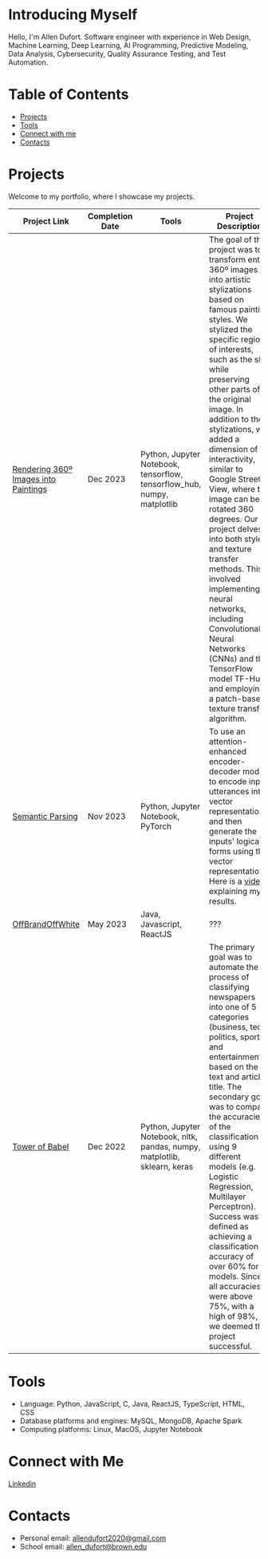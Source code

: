 #  Introducing Myself

Hello, I'm Allen Dufort. Software engineer with experience in Web Design, Machine Learning, Deep Learning, AI Programming, Predictive Modeling, Data Analysis, Cybersecurity, Quality Assurance Testing, and Test Automation.

# Table of Contents
- [Projects](#projects)
- [Tools](#tools)
- [Connect with me](#connect-with-me)
- [Contacts](#contacts)

# Projects
Welcome to my portfolio, where I showcase my projects.

| Project Link | Completion Date | Tools | Project Description |
| ------------ | --------------- | ----- | ------------------- |
| [Rendering 360º Images into Paintings](https://github.com/AllenDufort/csci1290_final/blob/main/README.md) | Dec 2023 | Python, Jupyter Notebook, tensorflow, tensorflow_hub, numpy, matplotlib | The goal of the project was to transform entire 360º images into artistic stylizations based on famous painting styles. We stylized the specific regions of interests, such as the sky, while preserving other parts of the original image. In addition to the stylizations, we added a dimension of interactivity, similar to Google Street View, where the image can be rotated 360 degrees. Our project delves into both style and texture transfer methods. This involved implementing neural networks, including Convolutional Neural Networks (CNNs) and the TensorFlow model TF-Hub, and employing a patch-based texture transfer algorithm. |
| [Semantic Parsing](https://colab.research.google.com/drive/1zbVABMVLFNlcY-vYr-oRZtueXgTPKAs4?authuser=1) | Nov 2023 | Python, Jupyter Notebook, PyTorch | To use an attention-enhanced encoder-decoder model to encode input utterances into vector representations, and then generate the inputs' logical forms using the vector representations. Here is a [video](https://drive.google.com/file/d/176a2piKtrMsFLV2tA9hwRHFMGefoFjpp/view?usp=drive_link) explaining my results. |
| [OffBrandOffWhite](google.com) | May 2023 | Java, Javascript, ReactJS | ??? |
| [Tower of Babel](https://devpost.com/software/tower-of-babel) | Dec 2022 | Python, Jupyter Notebook, nltk, pandas, numpy, matplotlib, sklearn, keras | The primary goal was to automate the process of classifying newspapers into one of 5 categories (business, tech, politics, sport, and entertainment) based on the text and article title. The secondary goal was to compare the accuracies of the classification using 9 different models (e.g. Logistic Regression, Multilayer Perceptron). Success was defined as achieving a classification accuracy of over 60% for all models. Since all accuracies were above 75%, with a high of 98%, we deemed this project successful. |


# Tools
- Language: Python, JavaScript, C, Java, ReactJS, TypeScript, HTML, CSS
- Database platforms and engines: MySQL, MongoDB, Apache Spark 
- Computing platforms: Linux, MacOS, Jupyter Notebook

# Connect with Me
[Linkedin](https://www.linkedin.com/in/allen-dufort/)

# Contacts
- Personal email: allendufort2020@gmail.com
- School email: allen_dufort@brown.edu
